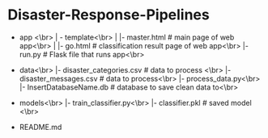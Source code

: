 # Disaster-Response-Pipelines





- app <\br>
| - template<\br>
| |- master.html  # main page of web app<\br>
| |- go.html  # classification result page of web app<\br>
|- run.py  # Flask file that runs app<\br>

- data<\br>
|- disaster_categories.csv  # data to process <\br>
|- disaster_messages.csv  # data to process<\br>
|- process_data.py<\br>
|- InsertDatabaseName.db   # database to save clean data to<\br>

- models<\br>
|- train_classifier.py<\br>
|- classifier.pkl  # saved model <\br>

- README.md
